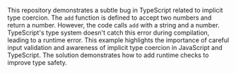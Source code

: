 This repository demonstrates a subtle bug in TypeScript related to implicit type coercion.  The `add` function is defined to accept two numbers and return a number. However, the code calls `add` with a string and a number.  TypeScript's type system doesn't catch this error during compilation, leading to a runtime error. This example highlights the importance of careful input validation and awareness of implicit type coercion in JavaScript and TypeScript. The solution demonstrates how to add runtime checks to improve type safety. 
